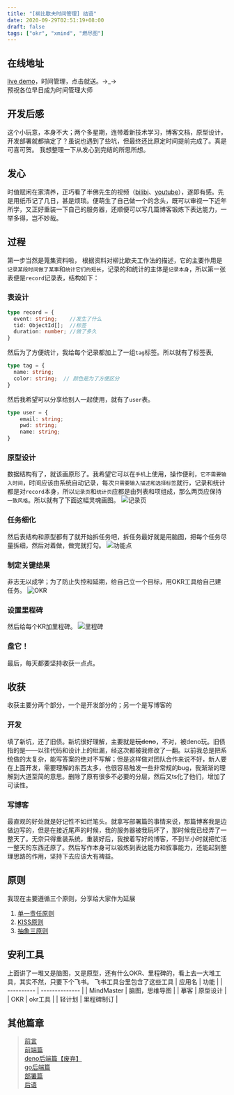 ```yaml
---
title: "[柳比歇夫时间管理] 结语"
date: 2020-09-29T02:51:19+08:00
draft: false
tags: ["okr", "xmind", "燃尽图"]
---
```


## 在线地址  
[live demo](https://furan.xyz/time-mgt/)，时间管理，点击就送。→_→  
预祝各位早日成为时间管理大师

## 开发后感
这个小玩意，本身不大；两个多星期，连带着新技术学习，博客文档，原型设计，开发部署就都搞定了？虽说也遇到了些坑，但最终还比原定时间提前完成了。真是可喜可贺。
我想整理一下从发心到完结的所思所想。
<!--more-->

## 发心
时值赋闲在家清养，正巧看了半佛先生的视频（[bilibi](https://www.bilibili.com/video/BV1r54y127Tc?from=search&seid=1143954376933093148)、[youtube](https://www.youtube.com/watch?v=aBzklUxk0iA&t=627s)），遂即有感。先是用纸币记了几日，甚是烦琐。便萌生了自己做一个的念头，既可以审视一下近年所学，又正好重装一下自己的服务器，还顺便可以写几篇博客锻炼下表达能力，一举多得，岂不妙哉。

## 过程
第一步当然是蒐集资料啦， 根据资料对柳比歇夫工作法的描述，它的主要作用是`记录某段时间做了某事`和`统计它们的短长`，记录的和统计的主体是`记录本身`，所以第一张表便是`record`记录表，结构如下：
### 表设计
```ts
type record = {
  event: string;    //发生了什么
  tid: ObjectId[];  //标签
  duration: number; //做了多久
}
```
然后为了方便统计，我给每个记录都加上了一组`tag`标签。所以就有了标签表,
```ts
type tag = {
  name: string;
  color: string;  // 颜色是为了方便区分
}
```
然后我希望可以分享给别人一起使用，就有了`user`表。
```ts
type user = {
    email: string;
    pwd: string;
    name: string;
}
```

### 原型设计
数据结构有了，就该画原形了。我希望它可以在`手机`上使用，操作便利，`它不需要输入时间`，时间应该由系统自动记录，每次`只需要输入描述和选择标签`就行，记录和统计都是对`record`本身，所以`记录页`和`统计页`应都是由列表和项组成，那么两页应保持`一致风格`。所以就有了下面这幅灵魂画图。
![记录页](/post/time-mgt/outline/record-page.png)

### 任务细化
然后表结构和原型都有了就开始拆任务吧，拆任务最好就是用脑图，把每个任务尽量拆细，然后对着做，做完就打勾。
![功能点](/post/time-mgt/outline/key-point.png)

### 制定关键结果
非志无以成学；为了防止失控和延期，给自己立一个目标，用OKR工具给自己建任务。
![OKR](/post/time-mgt/conclusion/okr.png)

### 设置里程碑
然后给每个KR加里程碑。
![里程碑](/post/time-mgt/conclusion/milestone.png)

### 盘它！
最后，每天都要坚持收获一点点。

## 收获
收获主要分两个部分，一个是开发部分的；另一个是写博客的
### 开发
填了新坑，还了旧债。新坑很好理解，主要就是~~玩deno~~，不对，被deno玩。旧债指的是——以往代码和设计上的纰漏，经这次都被我修改了一翻。以前我总是把系统做的太复杂，能写答案的绝对不写解；但是这样做对团队合作来说不好，新人要在上面开发，需要理解的东西太多，也很容易触发一些非常规的bug，我渐渐的理解到大道至简的意思。删除了原有很多不必要的分层，然后又ts化了他们，增加了可读性。
### 写博客
最直观的好处就是好记性不如烂笔头。就拿写部署篇的事情来说，那篇博客我是边做边写的，但是在接近尾声的时候，我的服务器被我玩坏了，那时候我已经弄了一整天了。无奈只得重装系统，重装好后，我按着写好的博客，不到半小时就把忙活一整天的东西还原了。然后写作本身可以锻炼到表达能力和叙事能力，还能起到整理思路的作用，坚持下去应该大有裨益。

## 原则
我现在主要遵循三个原则，分享给大家作为延展
1. [单一责任原则](https://zhuanlan.zhihu.com/p/24198903)
2. [KISS原则](https://zh.wikipedia.org/wiki/KISS%E5%8E%9F%E5%88%99)
3. [抽象三原则](http://www.ruanyifeng.com/blog/2013/01/abstraction_principles.html)


## 安利工具
上面讲了一堆又是脑图，又是原型，还有什么OKR、里程碑的，看上去一大堆工具，其实不然，只要下个飞书。
飞书工具台里包含了这些工具
| 应用名     | 功能           |
| ---------- | -------------- |
| MindMaster | 脑图，思维导图 |
| 摹客       | 原型设计       |
| OKR        | okr工具        |
| 轻计划     | 里程碑制订     |


## 其他篇章
> [前言](/post/time-mgt/outline/)  
> [前端篇](/post/time-mgt/front-end/)  
> [deno后端篇【废弃】](/post/time-mgt/back-end/)    
> [go后端篇](/post/time-mgt/back-end-go/)  
> [部署篇](/post/time-mgt/ops/)  
> [后语](/post/time-mgt/conclusion/)  

